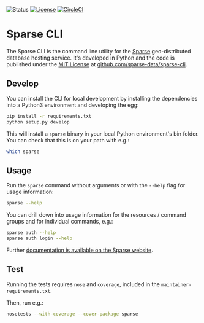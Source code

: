 ![Status](https://img.shields.io/badge/status-alpha-red.svg)
[![License](https://img.shields.io/badge/license-MIT-green.svg)](LICENSE.md)
[![CircleCI](https://circleci.com/gh/sparse-data/sparse-cli/tree/main.svg?style=shield&circle-token=67d43361b7c2aa039a0eef39d3617a9f481e54c5)](https://circleci.com/gh/sparse-data/sparse-cli/tree/main)

# Sparse CLI

The Sparse CLI is the command line utility for the [Sparse](https://sparsedata.net) geo-distributed database hosting service. It's developed in Python and the code is published under the [MIT License](https://github.com/sparse-data/sparse-cli/blob/master/LICENSE) at [github.com/sparse-data/sparse-cli](https://github.com/sparse-data/sparse-cli).

## Develop

You can install the CLI for local development by installing the dependencies into a Python3 environment and developing the egg:

```sh
pip install -r requirements.txt
python setup.py develop
```

This will install a `sparse` binary in your local Python environment's bin folder. You can check that this is on your path with e.g.:

```sh
which sparse
```

## Usage

Run the `sparse` command without arguments or with the `--help` flag for usage information:

```sh
sparse --help
```

You can drill down into usage information for the resources / command groups and for individual commands, e.g.:

```sh
sparse auth --help
sparse auth login --help
```

Further [documentation is available on the Sparse website](https://sparsedata.net/docs).

## Test

Running the tests requires `nose` and `coverage`, included in the `maintainer-requirements.txt`.

Then, run e.g.:

```sh
nosetests --with-coverage --cover-package sparse
```

